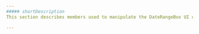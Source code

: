 ```yaml
---
##### shortDescription
This section describes members used to manipulate the DateRangeBox UI component.

---
```

